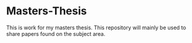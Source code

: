 # Masters-Thesis
This is work for my masters thesis. This repository will mainly be used to share papers found on the subject area.
